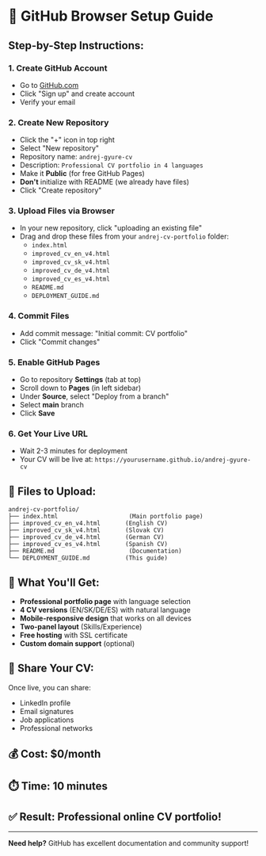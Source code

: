 # 🚀 GitHub Browser Setup Guide

## **Step-by-Step Instructions:**

### 1. **Create GitHub Account**
- Go to [GitHub.com](https://github.com)
- Click "Sign up" and create account
- Verify your email

### 2. **Create New Repository**
- Click the "+" icon in top right
- Select "New repository"
- Repository name: `andrej-gyure-cv`
- Description: `Professional CV portfolio in 4 languages`
- Make it **Public** (for free GitHub Pages)
- **Don't** initialize with README (we already have files)
- Click "Create repository"

### 3. **Upload Files via Browser**
- In your new repository, click "uploading an existing file"
- Drag and drop these files from your `andrej-cv-portfolio` folder:
  - `index.html`
  - `improved_cv_en_v4.html`
  - `improved_cv_sk_v4.html`
  - `improved_cv_de_v4.html`
  - `improved_cv_es_v4.html`
  - `README.md`
  - `DEPLOYMENT_GUIDE.md`

### 4. **Commit Files**
- Add commit message: "Initial commit: CV portfolio"
- Click "Commit changes"

### 5. **Enable GitHub Pages**
- Go to repository **Settings** (tab at top)
- Scroll down to **Pages** (in left sidebar)
- Under **Source**, select "Deploy from a branch"
- Select **main** branch
- Click **Save**

### 6. **Get Your Live URL**
- Wait 2-3 minutes for deployment
- Your CV will be live at: `https://yourusername.github.io/andrej-gyure-cv`

## **📁 Files to Upload:**

```
andrej-cv-portfolio/
├── index.html                    (Main portfolio page)
├── improved_cv_en_v4.html       (English CV)
├── improved_cv_sk_v4.html       (Slovak CV)
├── improved_cv_de_v4.html       (German CV)
├── improved_cv_es_v4.html       (Spanish CV)
├── README.md                     (Documentation)
└── DEPLOYMENT_GUIDE.md          (This guide)
```

## **🎯 What You'll Get:**

- **Professional portfolio page** with language selection
- **4 CV versions** (EN/SK/DE/ES) with natural language
- **Mobile-responsive design** that works on all devices
- **Two-panel layout** (Skills/Experience)
- **Free hosting** with SSL certificate
- **Custom domain support** (optional)

## **🔗 Share Your CV:**

Once live, you can share:
- LinkedIn profile
- Email signatures
- Job applications
- Professional networks

## **💰 Cost:** $0/month
## **⏱️ Time:** 10 minutes
## **✅ Result:** Professional online CV portfolio!

---

**Need help?** GitHub has excellent documentation and community support!